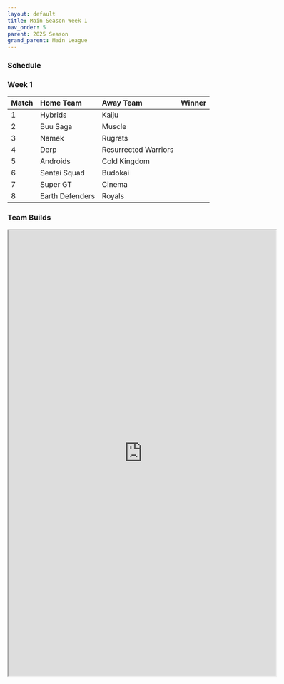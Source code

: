 ```yaml
---
layout: default
title: Main Season Week 1
nav_order: 5
parent: 2025 Season
grand_parent: Main League
---
```

### Schedule

### Week 1

|Match          |  Home Team            | Away Team        | Winner           |
| :-------------| :---------------------| :----------------| :----------------|
|1| Hybrids | Kaiju | |
|2| Buu Saga | Muscle | |
|3| Namek | Rugrats | |
|4| Derp | Resurrected Warriors | |
|5| Androids | Cold Kingdom | |
|6| Sentai Squad | Budokai | |
|7| Super GT | Cinema | |
|8| Earth Defenders | Royals | |



### Team Builds

 
<iframe width=600 height=1000 scrolling="yes" src="https://docs.google.com/document/d/e/2PACX-1vRW88ya8ZKq5NejAJk5UwWI_BCmcr-T6SGdAPFlORnwSi-hv4UUS3FgskWW3DKPaxHAJ1hF5tNdPjYR/pub?embedded=true"></iframe>
